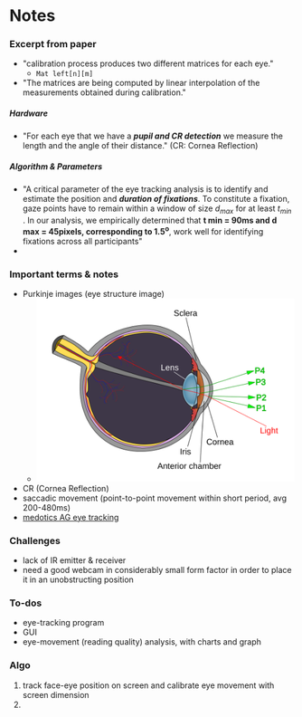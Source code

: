 
# Notes

### Excerpt from paper

- "calibration process produces two different matrices for each eye."
    - ```Mat left[n][m]```
- "The matrices are being computed by linear interpolation of the
measurements obtained during calibration."

##### Hardware

- "For each eye that
we have a ***pupil and CR detection*** we measure the length and the angle of their distance."
    (CR: Cornea Reflection)

##### Algorithm & Parameters

- "A critical parameter of the eye tracking analysis is to identify and estimate the position and
***duration of fixations***. To constitute a fixation, gaze points have to remain within a window of size $d _{max}$ for
at least $t _{min}$ .
In our analysis, we empirically determined that **t min = 90ms and d max = 45pixels, corresponding to 1.5$^\text{o}$**, work well for identifying fixations across all participants"
- 

### Important terms & notes
- Purkinje images (eye structure image)
    - ![Four reflections of purkinje image](./docs/purkinjereflection.svg)
- CR (Cornea Reflection)
- saccadic movement (point-to-point movement within short period, avg 200-480ms)
- [medotics AG eye tracking](http://medotics.com/metsio.php)

### Challenges

- lack of IR emitter & receiver
- need a good webcam in considerably small form factor in order to place it in an unobstructing position

### To-dos

- eye-tracking program
- GUI
- eye-movement (reading quality) analysis, with charts and graph

### Algo

1. track face-eye position on screen and calibrate eye movement with screen dimension
2. 